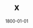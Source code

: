 ---
title: x
date: 1800-01-01
description: Power Grip
thumb: /assets/images/products/500S/500-spg-blue-silver-b.jpg
image: /assets/images/products/500S/500-spg-blue-silver-b.jpg
# angler-name: Johnny B. Goode

reel-type: spinning
reel-series: 500 

# location: Someplace, United States
# fish: Some Big Fish
# fish-length: 49 in.
# fish-weight: 78 lbs.
---